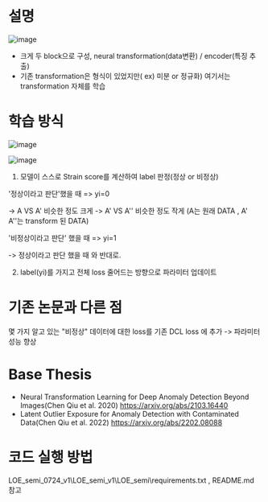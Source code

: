 # 설명

![image](https://github.com/KimChangHyun-design/Anomaly-detection-using-NEW-LOE/assets/127087508/1fdb40f3-bdf7-4273-be7e-ea2a5c6acb36)

- 크게 두 block으로 구성, neural transformation(data변환) / encoder(특징 추출)
- 기존 transformation은 형식이 있었지만( ex) 미분 or 정규화) 여기서는 transformation 자체를 학습

# 학습 방식
![image](https://github.com/KimChangHyun-design/Anomaly-detection-using-NEW-LOE/assets/127087508/d1a714e1-54d1-4719-b190-568e12ccddc9)

![image](https://github.com/KimChangHyun-design/Anomaly-detection-using-NEW-LOE/assets/127087508/a6d29e34-305c-4403-8d68-511c148efb38)

1. 모델이 스스로 Strain score를 계산하여 label 판정(정상 or 비정상)

'정상이라고 판단'했을 때 => yi=0

-> A VS A' 비슷한 정도 크게
-> A' VS A'' 비슷한 정도 작게
(A는 원래 DATA , A' A''는 transform 된 DATA)

'비정상이라고 판단' 했을 때 => yi=1

-> 정상이라고 판단 했을 때 와 반대로.

2. label(yi)를 가지고 전체 loss 줄어드는 방향으로 파라미터 업데이트

# 기존 논문과 다른 점
몇 가지 알고 있는 "비정상" 데이터에 대한 loss를 기존 DCL loss 에 추가
-> 파라미터 성능 향상

# Base Thesis
- Neural Transformation Learning for Deep Anomaly Detection Beyond Images(Chen Qiu et al. 2020)
https://arxiv.org/abs/2103.16440
- Latent Outlier Exposure for Anomaly Detection with Contaminated Data(Chen Qiu et al. 2022)
https://arxiv.org/abs/2202.08088

# 코드 실행 방법
LOE_semi_0724_v1\LOE_semi_v1\LOE_semi\requirements.txt , README.md 참고
